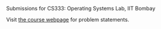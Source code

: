 Submissions for CS333: Operating Systems Lab, IIT Bombay

Visit [the course webpage](https://www.cse.iitb.ac.in/~cs347/) for problem statements.

